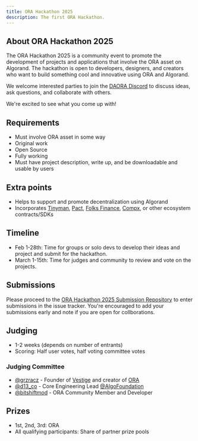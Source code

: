 ```yaml
---
title: ORA Hackathon 2025 
description: The first ORA Hackathon. 
---
```


## About ORA Hackathon 2025

The ORA Hackathon 2025 is a community event to promote the development of projects and applications that involve the ORA asset on Algorand. The hackathon is open to developers, designers, and creators who want to build something cool and innovative using ORA and Algorand. 

We welcome interested parties to join the [DAORA Discord](https://discord.com/invite/bmEc4y6e7C) to discuss ideas, ask questions, and collaborate with others.  

We're excited to see what you come up with! 

## Requirements

* Must involve ORA asset in some way
* Original work
* Open Source
* Fully working
* Must have project description, write up, and be downloadable and usable by users

## Extra points 

* Helps to support and promote decentralization using Algorand
* Incorporates [Tinyman](https://tinyman.org), [Pact](https://pact.fi), [Folks Finance](https://folks.finance), [Compx](https://compx.io), or other ecosystem contracts/SDKs

## Timeline 

* Feb 1-28th: Time for groups or solo devs to develop their ideas and project and submit for the hackathon. 
* March 1-15th: Time for judges and community to review and vote on the projects.

## Submissions

Please proceed to the [ORA Hackathon 2025 Submission Repository](https://github.com/orangesmeme/ora-hackathon-2025) to enter submissions in the issue tracker. You're encouraged to add your submissions early and note if you are open for collborations. 


## Judging
* 1-2 weeks (depends on number of entrants)
* Scoring: Half user votes, half voting committee votes

### Judging Committee

* [@grzracz](https://x.com/grzracz) - Founder of [Vestige](https://vestige.fi) and creator of [ORA](https://oranges.meme)
* [@d13_co](https://x.com/d13_co) - Core Engineering Lead [@AlgoFoundation](https://x.com/AlgoFoundation)
* [@bitshiftmod](https://x.com/bitshiftmod) - ORA Community Member and Developer

## Prizes

* 1st, 2nd, 3rd: ORA 
* All qualifying participants: Share of partner prize pools
 



